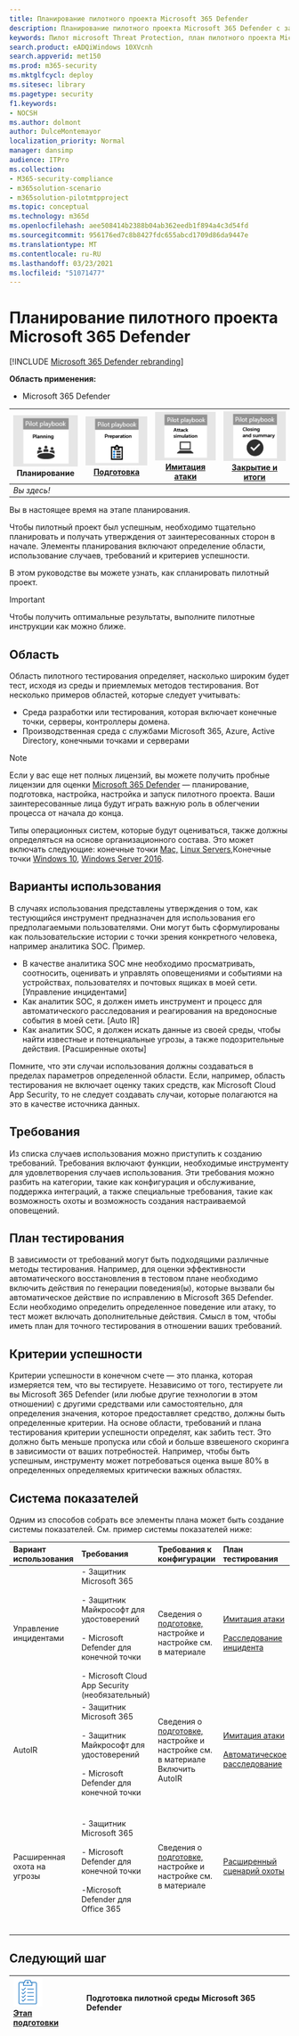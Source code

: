 ```yaml
---
title: Планирование пилотного проекта Microsoft 365 Defender
description: Планирование пилотного проекта Microsoft 365 Defender с заинтересованными сторонами для управления ожиданиями и обеспечения успешного результата.
keywords: Пилот microsoft Threat Protection, план пилотного проекта Microsoft Threat Protection, оценка microsoft Threat Protection в производстве, пилотный проект Microsoft Threat Protection, кибербезопасность, расширенные постоянные угрозы, корпоративная безопасность, устройства, устройства, удостоверения, пользователи, данные, приложения, инциденты, автоматическое расследование и исправление, продвинутая охота
search.product: eADQiWindows 10XVcnh
search.appverid: met150
ms.prod: m365-security
ms.mktglfcycl: deploy
ms.sitesec: library
ms.pagetype: security
f1.keywords:
- NOCSH
ms.author: dolmont
author: DulceMontemayor
localization_priority: Normal
manager: dansimp
audience: ITPro
ms.collection:
- M365-security-compliance
- m365solution-scenario
- m365solution-pilotmtpproject
ms.topic: conceptual
ms.technology: m365d
ms.openlocfilehash: aee508414b2388b04ab362eedb1f894a4c3d54fd
ms.sourcegitcommit: 956176ed7c8b8427fdc655abcd1709d86da9447e
ms.translationtype: MT
ms.contentlocale: ru-RU
ms.lasthandoff: 03/23/2021
ms.locfileid: "51071477"
---
```

# <a name="planning-your-pilot-microsoft-365-defender-project"></a>Планирование пилотного проекта Microsoft 365 Defender 

[!INCLUDE [Microsoft 365 Defender rebranding](../includes/microsoft-defender.md)]


**Область применения:**
- Microsoft 365 Defender

|![Планирование](../../media/phase-diagrams/1-planning.png)<br/>Планирование|[![Подготовка](../../media/phase-diagrams/2-prepare.png)](prepare-m365d-eval.md)<br/>[Подготовка](prepare-m365d-eval.md) | [![Имитация атаки](../../media/phase-diagrams/3-simluate.png)](m365d-pilot-simulate.md)<br/>[Имитация атаки](m365d-pilot-simulate.md) | [![Закрытие и итоги](../../media/phase-diagrams/4-summary.png)](m365d-pilot-close.md)<br/>[Закрытие и итоги](m365d-pilot-close.md)|
|--|--|--|--|
|*Вы здесь!*| | | |

Вы в настоящее время на этапе планирования.

Чтобы пилотный проект был успешным, необходимо тщательно планировать и получать утверждения от заинтересованных сторон в начале. Элементы планирования включают определение области, использование случаев, требований и критериев успешности.

В этом руководстве вы можете узнать, как спланировать пилотный проект. 

>[!IMPORTANT]
>Чтобы получить оптимальные результаты, выполните пилотные инструкции как можно ближе.


## <a name="scope"></a>Область

Область пилотного тестирования определяет, насколько широким будет тест, исходя из среды и приемлемых методов тестирования. Вот несколько примеров областей, которые следует учитывать:
- Среда разработки или тестирования, которая включает конечные точки, серверы, контроллеры домена.
- Производственная среда с службами Microsoft 365, Azure, Active Directory, конечными точками и серверами

>[!NOTE]
>Если у вас еще нет полных лицензий, вы можете получить пробные лицензии для оценки [Microsoft 365 Defender](m365d-evaluation.md?ocid=cx-docs-MTPtriallab) — планирование, подготовка, настройка, настройка и запуск пилотного проекта. Ваши заинтересованные лица будут играть важную роль в облегчении процесса от начала до конца.

Типы операционных систем, которые будут оцениваться, также должны определяться на основе организационного состава. Это может включать следующие: конечные точки [Mac,](/windows/security/threat-protection/microsoft-defender-atp/microsoft-defender-atp-mac#system-requirements) [Linux Servers,](/windows/security/threat-protection/microsoft-defender-atp/microsoft-defender-atp-linux#system-requirements)Конечные точки [Windows 10](/windows/security/threat-protection/microsoft-defender-atp/minimum-requirements#supported-windows-versions), [Windows Server 2016](/windows/security/threat-protection/microsoft-defender-atp/minimum-requirements#supported-windows-versions).

## <a name="use-cases"></a>Варианты использования

В случаях использования представлены утверждения о том, как тестующийся инструмент предназначен для использования его предполагаемыми пользователями. Они могут быть сформулированы как пользовательские истории с точки зрения конкретного человека, например аналитика SOC. Пример.
- В качестве аналитика SOC мне необходимо просматривать, соотносить, оценивать и управлять оповещениями и событиями на устройствах, пользователях и почтовых ящиках в моей сети. [Управление инцидентами]
- Как аналитик SOC, я должен иметь инструмент и процесс для автоматического расследования и реагирования на вредоносные события в моей сети. [Auto IR]
- Как аналитик SOC, я должен искать данные из своей среды, чтобы найти известные и потенциальные угрозы, а также подозрительные действия. [Расширенные охоты]

Помните, что эти случаи использования должны создаваться в пределах параметров определенной области. Если, например, область тестирования не включает оценку таких средств, как Microsoft Cloud App Security, то не следует создавать случаи, которые полагаются на это в качестве источника данных.

## <a name="requirements"></a>Требования

Из списка случаев использования можно приступить к созданию требований. Требования включают функции, необходимые инструменту для удовлетворения случаев использования. Эти требования можно разбить на категории, такие как конфигурация и обслуживание, поддержка интеграций, а также специальные требования, такие как возможность охоты и возможность создания настраиваемой оповещений.

## <a name="test-plan"></a>План тестирования

В зависимости от требований могут быть подходящими различные методы тестирования. Например, для оценки эффективности автоматического восстановления в тестовом плане необходимо включить действия по генерации поведения(ы), которые вызвали бы автоматическое действие по исправлению в Microsoft 365 Defender. Если необходимо определить определенное поведение или атаку, то тест может включать дополнительные действия. Смысл в том, чтобы иметь план для точного тестирования в отношении ваших требований.

## <a name="success-criteria"></a>Критерии успешности

Критерии успешности в конечном счете — это планка, которая измеряется тем, что вы тестируете. Независимо от того, тестируете ли вы Microsoft 365 Defender (или любые другие технологии в этом отношении) с другими средствами или самостоятельно, для определения значения, которое предоставляет средство, должны быть определенные критерии. На основе области, требований и плана тестирования критерии успешности определят, как забить тест. Это должно быть меньше пропуска или сбой и больше взвешеного скоринга в зависимости от ваших потребностей. Например, чтобы быть успешным, инструменту может потребоваться оценка выше 80% в определенных определяемых критически важных областях.

## <a name="scorecard"></a>Система показателей

Одним из способов собрать все элементы плана может быть создание системы показателей. См. пример системы показателей ниже:

| Вариант использования | Требования | Требования к конфигурации | План тестирования | Ожидаемый результат | Состояние тестирования | Оценка | Примечания |
|:-------|:-------|:-------|:-------|:-------|:-------|:-------|:-------|
|Управление инцидентами|- Защитник Microsoft 365  </br></br>- Защитник Майкрософт для удостоверений </br></br>- Microsoft Defender для конечной точки </br></br>- Microsoft Cloud App Security (необязательный)|Сведения о [подготовке,](m365d-evaluation.md?ocid=cx-docs-MTPtriallab) настройке и настройке см. в материале |[Имитация атаки](m365d-pilot-simulate.md) <br></br>[Расследование инцидента](./m365d-pilot-simulate.md#investigate-an-incident) |Следователи могут понимать масштабы и последствия инцидента и управлять инцидентом||||
|AutoIR|- Защитник Microsoft 365 </br></br>- Защитник Майкрософт для удостоверений </br></br>- Microsoft Defender для конечной точки |Сведения о [подготовке,](m365d-evaluation.md?ocid=cx-docs-MTPtriallab) настройке и настройке см. в материале <br>Включить AutoIR  |[Имитация атаки](m365d-pilot-simulate.md) <br></br>[Автоматическое расследование](m365d-pilot-simulate.md#automated-investigation-and-remediation) |Оповещения и инциденты автоматически устраняются защитником Microsoft 365||||
|Расширенная охота на угрозы|- Защитник Microsoft 365 </br></br>- Microsoft Defender для конечной точки </br></br>-Microsoft Defender для Office 365 |Сведения о [подготовке,](m365d-evaluation.md?ocid=cx-docs-MTPtriallab) настройке и настройке см. в материале|[Расширенный сценарий охоты](./m365d-pilot-simulate.md#advanced-hunting-scenario) |Исследователи могут находить данные с помощью продвинутой охоты, с помощью поворота к сущностям, а также путем создания настраиваемой диагностики||||



## <a name="next-step"></a>Следующий шаг
|![Этап подготовки](../../media/mtp/prep.png) <br>[Этап подготовки](prepare-m365d-eval.md) | Подготовка пилотной среды Microsoft 365 Defender
|:-------|:-----|

